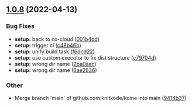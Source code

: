 ## [1.0.8](https://github.com/knitkode/koine/compare/v1.0.7...v1.0.8) (2022-04-13)

### Bug Fixes

- **setup:** back to nx-cloud ([001b4dd](https://github.com/knitkode/koine/commit/001b4dd8ed9d24c7354ffef1f81a0d03cc27d75d))
- **setup:** trigger ci ([c48b46b](https://github.com/knitkode/koine/commit/c48b46b404aa0729d304815816fd45092481eda9))
- **setup:** unify build task ([f6dcd22](https://github.com/knitkode/koine/commit/f6dcd22d56e946b87efb10b20da3163c4c8f4784))
- **setup:** use custom executor to fix dist structure ([c79704d](https://github.com/knitkode/koine/commit/c79704d321bca3f5f0ff8dfe2cc8cd4100cef11f))
- **setup:** wrong dir name ([2ba0aac](https://github.com/knitkode/koine/commit/2ba0aacfb12120256bad1a7bce4fcbc8319cf013))
- **setup:** wrong dir name ([6ae2636](https://github.com/knitkode/koine/commit/6ae263605f710703b8e3d0f7b1189467ec7b999c))

### Other

- Merge branch 'main' of github.com:knitkode/koine into main ([9414b37](https://github.com/knitkode/koine/commit/9414b3711e6d0b829e6805bc056e0165c5217a7d))
